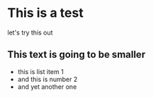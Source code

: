 # This is a test

let's try this out

## This text is going to be smaller

* this is list item 1
* and this is number 2
* and yet another one
